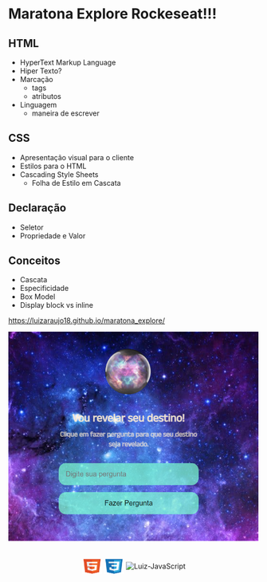 # Maratona Explore Rockeseat!!!

## HTML

- HyperText Markup Language
- Hiper Texto?
- Marcação
  - tags
  - atributos
- Linguagem
  - maneira de escrever

## CSS

- Apresentação visual para o cliente
- Estilos para o HTML
- Cascading Style Sheets
  - Folha de Estilo em Cascata

## Declaração

- Seletor
- Propriedade e Valor

## Conceitos

- Cascata
- Especificidade
- Box Model
- Display block vs inline

https://luizaraujo18.github.io/maratona_explore/

![Site](img/site.png)
  <div align= "center" style="display: inline_block"><br>
  <img align="center" alt="Luiz-HTML" height="30" width="40" src="https://raw.githubusercontent.com/devicons/devicon/master/icons/html5/html5-original.svg">
  <img align="center" alt="Luiz-CSS" height="30" width="40" src="https://raw.githubusercontent.com/devicons/devicon/master/icons/css3/css3-original.svg">
  <img align="center" alt="Luiz-JavaScript" height="30" width="40" src="https://cdn.jsdelivr.net/gh/devicons/devicon/icons/javascript/javascript-original.svg" />
  </div>
